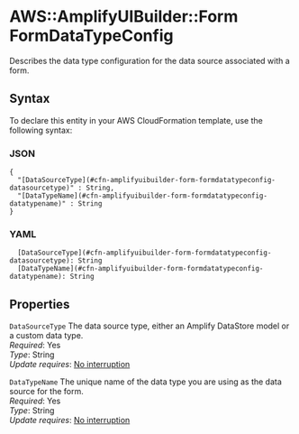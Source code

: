 # AWS::AmplifyUIBuilder::Form FormDataTypeConfig<a name="aws-properties-amplifyuibuilder-form-formdatatypeconfig"></a>

Describes the data type configuration for the data source associated with a form\.

## Syntax<a name="aws-properties-amplifyuibuilder-form-formdatatypeconfig-syntax"></a>

To declare this entity in your AWS CloudFormation template, use the following syntax:

### JSON<a name="aws-properties-amplifyuibuilder-form-formdatatypeconfig-syntax.json"></a>

```
{
  "[DataSourceType](#cfn-amplifyuibuilder-form-formdatatypeconfig-datasourcetype)" : String,
  "[DataTypeName](#cfn-amplifyuibuilder-form-formdatatypeconfig-datatypename)" : String
}
```

### YAML<a name="aws-properties-amplifyuibuilder-form-formdatatypeconfig-syntax.yaml"></a>

```
  [DataSourceType](#cfn-amplifyuibuilder-form-formdatatypeconfig-datasourcetype): String
  [DataTypeName](#cfn-amplifyuibuilder-form-formdatatypeconfig-datatypename): String
```

## Properties<a name="aws-properties-amplifyuibuilder-form-formdatatypeconfig-properties"></a>

`DataSourceType`  <a name="cfn-amplifyuibuilder-form-formdatatypeconfig-datasourcetype"></a>
The data source type, either an Amplify DataStore model or a custom data type\.  
*Required*: Yes  
*Type*: String  
*Update requires*: [No interruption](https://docs.aws.amazon.com/AWSCloudFormation/latest/UserGuide/using-cfn-updating-stacks-update-behaviors.html#update-no-interrupt)

`DataTypeName`  <a name="cfn-amplifyuibuilder-form-formdatatypeconfig-datatypename"></a>
The unique name of the data type you are using as the data source for the form\.  
*Required*: Yes  
*Type*: String  
*Update requires*: [No interruption](https://docs.aws.amazon.com/AWSCloudFormation/latest/UserGuide/using-cfn-updating-stacks-update-behaviors.html#update-no-interrupt)